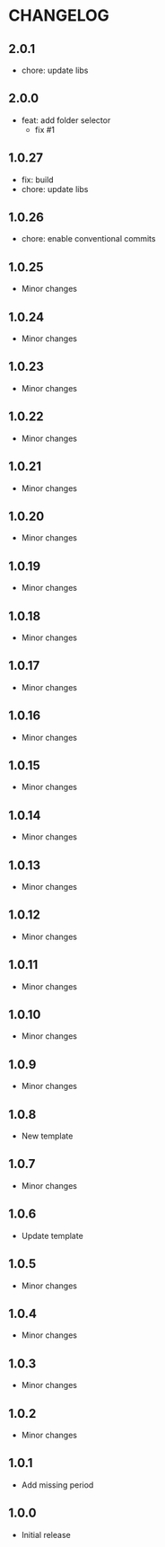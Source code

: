 # CHANGELOG

## 2.0.1

- chore: update libs

## 2.0.0

- feat: add folder selector
  - fix #1

## 1.0.27

- fix: build
- chore: update libs

## 1.0.26

- chore: enable conventional commits

## 1.0.25

- Minor changes

## 1.0.24

- Minor changes

## 1.0.23

- Minor changes

## 1.0.22

- Minor changes

## 1.0.21

- Minor changes

## 1.0.20

- Minor changes

## 1.0.19

- Minor changes

## 1.0.18

- Minor changes

## 1.0.17

- Minor changes

## 1.0.16

- Minor changes

## 1.0.15

- Minor changes

## 1.0.14

- Minor changes

## 1.0.13

- Minor changes

## 1.0.12

- Minor changes

## 1.0.11

- Minor changes

## 1.0.10

- Minor changes

## 1.0.9

- Minor changes

## 1.0.8

- New template

## 1.0.7

- Minor changes

## 1.0.6

- Update template

## 1.0.5

- Minor changes

## 1.0.4

- Minor changes

## 1.0.3

- Minor changes

## 1.0.2

- Minor changes

## 1.0.1

- Add missing period

## 1.0.0

- Initial release
